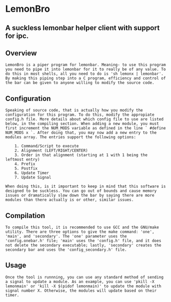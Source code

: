 # LemonBro
## A suckless lemonbar helper client with support for ipc.

## Overview

	LemonBro is a piper program for lemonbar. Meaning- to use this program you need to pipe it into lemonbar for it to really be of any value. To do this in most shells, all you need to do is 'sh lemonx | lemonbar'. By making this piping step into a C program, efficiency and control of the bar can be given to anyone willing to modify the source code. 

## Configuration
	Speaking of source code, that is actually how you modify the configuration for this program. To do this, modify the appropiate config.h file. More details about which config file to use are listed below, in the compiling section. When adding a new module, you must first increment the NUM_MODS variable as defined in the line ` #define NUM_MODS x `. After doing that, you may now add a new entry to the modules array. The entries support the following options:

		1. Command/Script to execute
		2. Alignment (LEFT/RIGHT/CENTER)
		3. Order in that alignment (starting at 1 with 1 being the leftmost entry)
		4. Prefix
		5. Postfix
		6. Update Timer
		7. Update Signal

	When doing this, is it important to keep in mind that this software is designed to be suckless. You can go out of bounds and cause memory issues or dramatically slow down the bar by saying there are more modules than there actually is or other, similar issues.

## Compilation

	To compile this tool, it is recommended to use GCC and the GNU/make utility. There are three options to give the make command: 'one', 'main', and 'secondary'. The 'one' parameter uses the 'config.onebar.h' file; 'main' uses the 'config.h' file, and it does not delete the secondary executable; lastly, 'secondary' creates the secondary bar and uses the 'config_secondary.h' file.  

## Usage

	Once the tool is runnning, you can use any standard method of sending a signal to update a module. As an example, you can use 'pkill -X lemonmain' or 'kill -X $(pidof lemonmain)' to update the module with signal number X. Otherwise, the modules will update based on their timer. 
	
